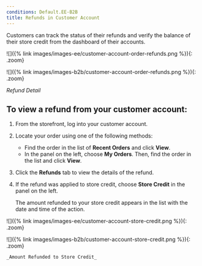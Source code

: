 ```yaml
---
conditions: Default.EE-B2B
title: Refunds in Customer Account
---
```


Customers can track the status of their refunds and verify the balance of their store credit from the dashboard of their accounts.

<!--{% if "Default.EE Only" contains site.edition %}-->
![]({% link images/images-ee/customer-account-order-refunds.png %}){: .zoom}
<!--{% endif %}-->
<!--{% if "Default.B2B Only" contains site.edition %}-->
![]({% link images/images-b2b/customer-account-order-refunds.png %}){: .zoom}
<!--{% endif %}-->
_Refund Detail_

## To view a refund from your customer account:

1. From the storefront, log into your customer account.

1. Locate your order using one of the following methods:

    - Find the order in the list of **Recent Orders** and click **View**.
    - In the panel on the left, choose **My Orders**. Then, find the order in the list and click **View**.

1. Click the **Refunds** tab to view the details of the refund.

1. If the refund was applied to store credit, choose **Store Credit** in the panel on the left.

    The amount refunded to your store credit appears in the list with the date and time of the action.

    <!--{% if "Default.EE Only" contains site.edition %}-->
![]({% link images/images-ee/customer-account-store-credit.png %}){: .zoom}
<!--{% endif %}-->
<!--{% if "Default.B2B Only" contains site.edition %}-->
![]({% link images/images-b2b/customer-account-store-credit.png %}){: .zoom}
<!--{% endif %}-->
    _Amount Refunded to Store Credit_
